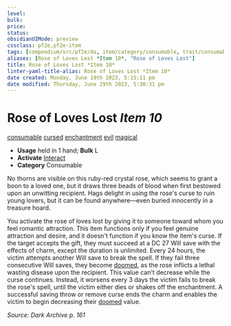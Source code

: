 ```yaml
---
level:
bulk:
price:
status:
obsidianUIMode: preview
cssclass: pf2e,pf2e-item
tags: [compendium/src/pf2e/da, item/category/consumable, trait/consumable, trait/cursed, trait/enchantment, trait/evil, trait/magical]
aliases: [Rose of Loves Lost *Item 10*, "Rose of Loves Lost"]
title: Rose of Loves Lost *Item 10*
linter-yaml-title-alias: Rose of Loves Lost *Item 10*
date created: Monday, June 19th 2023, 5:15:11 pm
date modified: Thursday, June 29th 2023, 5:30:31 pm
---
```


# Rose of Loves Lost *Item 10*

[consumable](rules/traits/consumable.md) [cursed](rules/traits/cursed-gmg.md) [enchantment](rules/traits/enchantment.md) [evil](rules/traits/evil.md) [magical](rules/traits/magical.md)  

- **Usage** held in 1 hand; **Bulk** L
- **Activate** [Interact](rules/actions/interact.md)
- **Category** Consumable

No thorns are visible on this ruby-red crystal rose, which seems to grant a boon to a loved one, but it draws three beads of blood when first bestowed upon an unwitting recipient. Hags delight in using the rose's curse to ruin young lovers, but it can be found anywhere—even buried innocently in a treasure hoard.

You activate the rose of loves lost by giving it to someone toward whom you feel romantic attraction. This item functions only if you feel genuine attraction and desire, and it doesn't function if you know the item's curse. If the target accepts the gift, they must succeed at a DC 27 Will save with the effects of charm, except the duration is unlimited. Every 24 hours, the victim attempts another Will save to break the spell. If they fail three consecutive Will saves, they become [doomed](rules/conditions.md#Doomed), as the rose inflicts a lethal wasting disease upon the recipient. This value can't decrease while the curse continues. Instead, it worsens every 3 days the victim fails to break the rose's spell, until the victim either dies or shakes off the enchantment. A successful saving throw or remove curse ends the charm and enables the victim to begin decreasing their [doomed](rules/conditions.md#Doomed) value.

*Source: Dark Archive p. 161*
